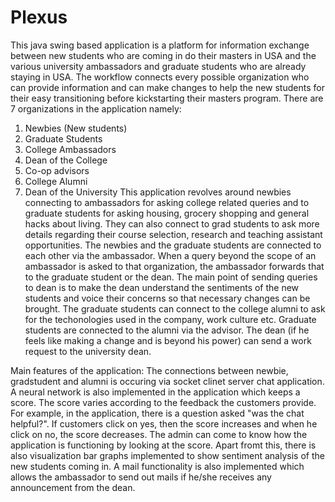 # Plexus
This java swing based application is a platform for information exchange between new students who are coming in do their masters in USA and the various university ambassadors and graduate students who are already staying in USA.
The workflow connects every possible organization who can provide information and can make changes to help the new students for their easy transitioning before kickstarting their masters program.
There are 7 organizations in the application namely:
1) Newbies (New students)
2) Graduate Students 
3) College Ambassadors
4) Dean of the College
5) Co-op advisors 
6) College Alumni
7) Dean of the University
This application revolves around newbies connecting to ambassadors for asking college related queries and to graduate students for asking
housing, grocery shopping and general hacks about living. They can also connect to grad students to ask more details regarding their course
selection, research and teaching assistant opportunities. The newbies and the graduate students are connected to each other via the ambassador.
When a query beyond the scope of an ambassador is asked to that organization, the ambassador forwards that to the graduate student or the dean.
The main point of sending queries to dean is to make the dean understand the sentiments of the new students and voice their concerns so that
necessary changes can be brought. The graduate students can connect to the college alumni to ask for the techonologies used in the company,
work culture etc. Graduate students are connected to the alumni via the advisor. The dean (if he feels like making a change and is beyond his
power) can send a work request to the university dean.

Main features of the application:
The connections between newbie, gradstudent and alumni is occuring via socket clinet server chat application. A neural network is also
implemented in the application which keeps a score. The score varies according to the feedback the customers provide. For example, in the
application, there is a question asked "was the chat helpful?". If customers click on yes, then the score increases and when he click on no,
the score decreases. The admin can come to know how the application is functioning by looking at the score. Apart fromt this, there is also
visualization bar graphs implemented to show sentiment analysis of the new students coming in. A mail functionality is also implemented which
allows the ambassador to send out mails if he/she receives any announcement from the dean.

